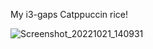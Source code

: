 My i3-gaps Catppuccin rice!

![Screenshot_20221021_140931](https://user-images.githubusercontent.com/88452621/197197657-11ab4207-d9ec-4d27-a43e-668f08d03965.png)
